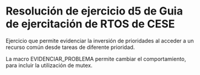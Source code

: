 # Resolución de ejercicio d5 de Guia de ejercitación de RTOS de CESE

Ejercicio que permite evidenciar la inversión de prioridades al acceder a un recurso común desde tareas de diferente prioridad.

La macro EVIDENCIAR_PROBLEMA permite cambiar el comportamiento, para incluir la utilización de mutex.